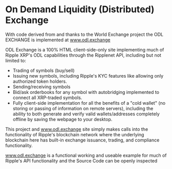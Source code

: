 # On Demand Liquidity (Distributed) Exchange

With code derived from and thanks to the World Exchange project the ODL EXCHANGE is implemented at www.odl.exchange 

ODL Exchange is a 100% HTML client-side-only site implementing much of Ripple XRP's ODL capabilities through the Ripplenet API, including but not limited to:
- Trading of symbols (buy/sell)
- Issuing new symbols, including Ripple's KYC features like allowing only authorized token holders.
- Sending/receiving symbols
- Bid/ask orderbooks for any symbol with autobridging implemented to connect all XRP-traded symbols.
- Fully client-side implementation for all the benefits of a "cold wallet" (no storing or passing of information on remote servers), including the ability to both generate and verify valid wallets/addresses completely offline by saving the webpage to your desktop.

This project and www.odl.exchange site simply makes calls into the functionality of Ripple's blockchain network where the underlying blockchain here has built-in exchange issuance, trading, and compliance functionality.

www.odl.exchange is a functional working and useable example for much of Ripple's API functionality and the Source Code can be openly inspected
